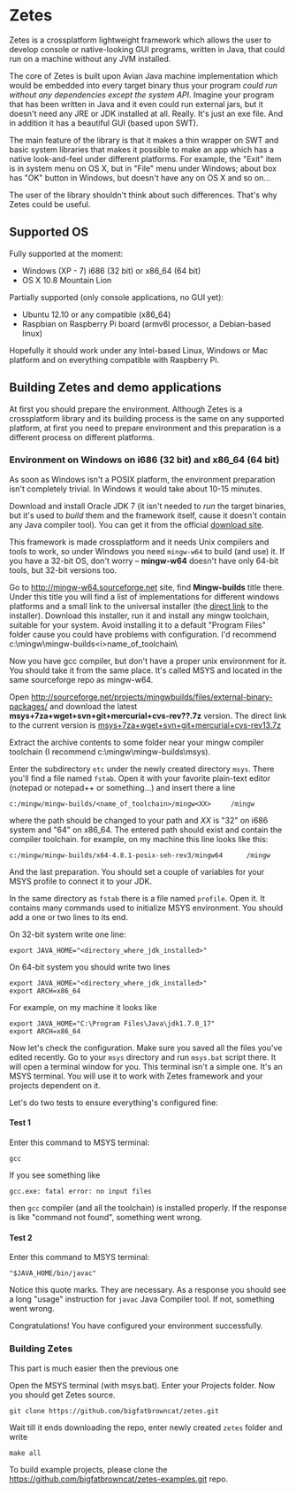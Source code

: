 Zetes
=========

Zetes is a crossplatform lightweight framework which allows the user to develop console or native-looking GUI programs, written in Java, that could run on a machine without any JVM installed.

The core of Zetes is built upon Avian Java machine implementation which would be embedded into every target binary thus your program <i>could run without any dependencies except the system API</i>. Imagine your program that has been written in Java and it even could run external jars, but it doesn't need any JRE or JDK installed at all. Really. It's just an exe file. And in addition it has a beautiful GUI (based upon SWT). 

The main feature of the library is that it makes a thin wrapper on SWT and basic system libraries that makes it possible to make an app which has a native look-and-feel under different platforms. For example, the "Exit" item is in system menu on OS X, but in "File" menu under Windows; about box has "OK" button in Windows, but doesn't have any on OS X and so on... 

The user of the library shouldn't think about such differences. That's why Zetes could be useful.

## Supported OS

Fully supported at the moment:
<ul>
	<li>Windows (XP - 7) i686 (32 bit) or x86_64 (64 bit)</li>
	<li>OS X 10.8 Mountain Lion</li>
</ul>

Partially supported (only console applications, no GUI yet):
<ul>
	<li>Ubuntu 12.10 or any compatible (x86_64)</li>
	<li>Raspbian on Raspberry Pi board (armv6l processor, a Debian-based linux)</li>
</ul>

Hopefully it should work under any Intel-based Linux, Windows or Mac platform and on everything compatible with Raspberry Pi.

## Building Zetes and demo applications

At first you should prepare the environment. Although Zetes is a crossplatform library and its building process is the same on any supported platform, at first you need to prepare environment and this preparation is a different process on different platforms.

### Environment on Windows on i686 (32 bit) and x86_64 (64 bit)

As soon as Windows isn't a POSIX platform, the environment preparation isn't completely trivial. In Windows it would take about 10-15 minutes.

Download and install Oracle JDK 7 (it isn't needed to _run_ the target binaries, but it's used to _build_ them and the framework itself, cause it doesn't contain any Java compiler tool). You can get it from the official <a href="http://www.oracle.com/technetwork/java/javase/downloads/index.html">download site</a>.

This framework is made crossplatform and it needs Unix compilers and tools to work, so under Windows you need <code>mingw-w64</code> to build (and use) it. If you have a 32-bit OS, don't worry – <b>mingw-w64</b> doesn't have only 64-bit tools, but 32-bit versions too.

Go to http://mingw-w64.sourceforge.net site, find <b>Mingw-builds</b> title there. Under this title you will find a list of implementations for different windows platforms and a small link to the universal installer (the <a href="http://sourceforge.net/projects/mingwbuilds/files/mingw-builds-install/mingw-builds-install.exe/download">direct link</a> to the installer).
Download this installer, run it and install any mingw toolchain, suitable for your system. Avoid installing it to a default "Program Files" folder cause you could have problems with configuration. I'd recommend c:\mingw\mingw-builds\<i>name_of_toolchain</i>\

Now you have gcc compiler, but don't have a proper unix environment for it. You should take it from the same place. It's called MSYS and located in the same sourceforge repo as mingw-w64.

Open http://sourceforge.net/projects/mingwbuilds/files/external-binary-packages/ and download the latest <b>msys+7za+wget+svn+git+mercurial+cvs-rev??.7z</b> version. 
The direct link to the current version is <a href="http://sourceforge.net/projects/mingwbuilds/files/external-binary-packages/msys%2B7za%2Bwget%2Bsvn%2Bgit%2Bmercurial%2Bcvs-rev13.7z/download">msys+7za+wget+svn+git+mercurial+cvs-rev13.7z</a>

Extract the archive contents to some folder near your mingw compiler toolchain (I recommend c:\mingw\mingw-builds\msys).

Enter the subdirectory <code>etc</code> under the newly created directory <code>msys</code>. 
There you'll find a file named <code>fstab</code>. Open it with your favorite plain-text editor (notepad or notepad++ or something...) and insert there
a line
	
	c:/mingw/mingw-builds/<name_of_toolchain>/mingw<XX>		/mingw
	
where the path should be changed to your path and <i>XX</i> is "32" on i686 system and "64" on x86_64. The entered path should exist and contain the compiler toolchain. for example, on my machine this line looks like this:

	c:/mingw/mingw-builds/x64-4.8.1-posix-seh-rev3/mingw64		/mingw

And the last preparation. You should set a couple of variables for your MSYS profile to connect it to your JDK.

In the same directory as <code>fstab</code> there is a file named <code>profile</code>. Open it. It contains many commands used to initialize MSYS environment. You should add a one or two lines to its end.

On 32-bit system write one line:

	export JAVA_HOME="<directory_where_jdk_installed>"
	
On 64-bit system you should write two lines

	export JAVA_HOME="<directory_where_jdk_installed>"
	export ARCH=x86_64

For example, on my machine it looks like 

	export JAVA_HOME="C:\Program Files\Java\jdk1.7.0_17"
	export ARCH=x86_64
	
Now let's check the configuration. Make sure you saved all the files you've edited recently. Go to your <code>msys</code> directory and run <code>msys.bat</code> script there. It will open a terminal window for you. This terminal isn't a simple one. It's an MSYS terminal. You will use it to work with Zetes framework and your projects dependent on it. 

Let's do two tests to ensure everything's configured fine:

#### Test 1 
Enter this command to MSYS terminal:

	gcc
	
If you see something like

	gcc.exe: fatal error: no input files
	
then <code>gcc</code> compiler (and all the toolchain) is installed properly. If the response is like "command not found", something went wrong.

#### Test 2
Enter this command to MSYS terminal:

	"$JAVA_HOME/bin/javac"
	
Notice this quote marks. They are necessary. As a response you should see a long "usage" instruction for <code>javac</code> Java Compiler tool. If not, something went wrong.

Congratulations! You have configured your environment successfully.

### Building Zetes

This part is much easier then the previous one

Open the MSYS terminal (with msys.bat). Enter your Projects folder. Now you should get Zetes source.

	git clone https://github.com/bigfatbrowncat/zetes.git
	
Wait till it ends downloading the repo, enter newly created <code>zetes</code> folder and
write

	make all
	
To build example projects, please clone the https://github.com/bigfatbrowncat/zetes-examples.git repo.
